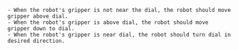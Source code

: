 
    - When the robot's gripper is not near the dial, the robot should move gripper above dial. 
    - When the robot's gripper is above dial, the robot should move gripper down to dial. 
    - When the robot's gripper is near dial, the robot should turn dial in desired direction.